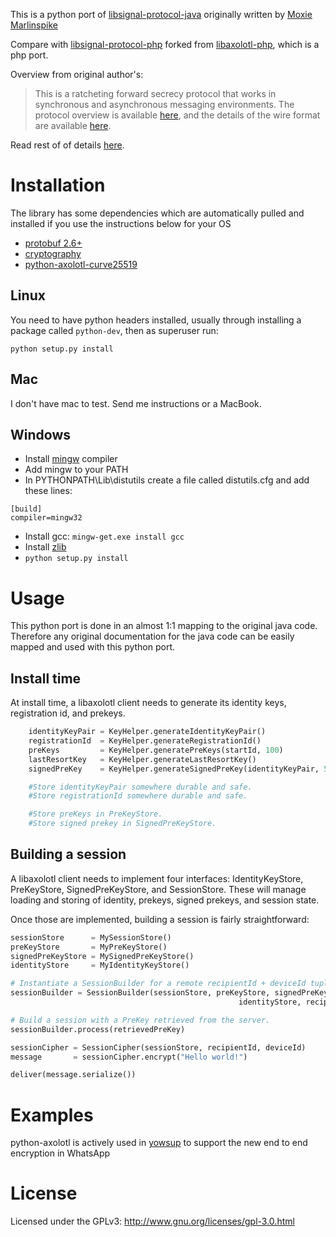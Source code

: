 This is a python port of [libsignal-protocol-java](https://github.com/WhisperSystems/libaxolotl-android) originally written by [Moxie Marlinspike](https://github.com/moxie0)

Compare with
[libsignal-protocol-php](https://github.com/albert-chin/libsignal-protocol-php)
forked from
[libaxolotl-php](https://github.com/mgp25/libaxolotl-php),
which is a php port.

Overview from original author's:

 > This is a ratcheting forward secrecy protocol that works in synchronous and asynchronous messaging environments. The protocol overview is available [here](https://github.com/trevp/axolotl/wiki), and the details of the wire format are available [here](https://github.com/trevp/axolotl/wiki).
 
Read rest of of details [here](https://github.com/WhisperSystems/libaxolotl-android/blob/master/README.md).

# Installation

The library has some dependencies which are automatically pulled and installed if you use the instructions below for your OS

 - [protobuf 2.6+](https://github.com/google/protobuf/)
 - [cryptography](https://cryptography.io)
 - [python-axolotl-curve25519](https://github.com/tgalal/python-axolotl-curve25519)

## Linux

You need to have python headers installed, usually through installing a package called `python-dev`, then as superuser run:
```
python setup.py install
```

## Mac

I don't have mac to test. Send me instructions or a MacBook.

## Windows

 - Install [mingw](http://www.mingw.org/) compiler
 - Add mingw to your PATH
 - In PYTHONPATH\Lib\distutils create a file called distutils.cfg and add these lines:
 
```
[build]
compiler=mingw32
```

 - Install gcc: ```mingw-get.exe install gcc```
 - Install [zlib](http://www.zlib.net/)
 - ```python setup.py install```


# Usage

This python port is done in an almost 1:1 mapping to the original java code. Therefore any original documentation for the java code can be easily mapped and used with this python port.

## Install time

At install time, a libaxolotl client needs to generate its identity keys, registration id, and
prekeys.

```python
    identityKeyPair = KeyHelper.generateIdentityKeyPair()
    registrationId  = KeyHelper.generateRegistrationId()
    preKeys         = KeyHelper.generatePreKeys(startId, 100)
    lastResortKey   = KeyHelper.generateLastResortKey()
    signedPreKey    = KeyHelper.generateSignedPreKey(identityKeyPair, 5)

    #Store identityKeyPair somewhere durable and safe.
    #Store registrationId somewhere durable and safe.

    #Store preKeys in PreKeyStore.
    #Store signed prekey in SignedPreKeyStore.
```

## Building a session

A libaxolotl client needs to implement four interfaces: IdentityKeyStore, PreKeyStore, 
SignedPreKeyStore, and SessionStore.  These will manage loading and storing of identity, 
prekeys, signed prekeys, and session state.

Once those are implemented, building a session is fairly straightforward:

```python
sessionStore      = MySessionStore()
preKeyStore       = MyPreKeyStore()
signedPreKeyStore = MySignedPreKeyStore()
identityStore     = MyIdentityKeyStore()

# Instantiate a SessionBuilder for a remote recipientId + deviceId tuple.
sessionBuilder = SessionBuilder(sessionStore, preKeyStore, signedPreKeyStore,
                                                   identityStore, recipientId, deviceId)

# Build a session with a PreKey retrieved from the server.
sessionBuilder.process(retrievedPreKey)

sessionCipher = SessionCipher(sessionStore, recipientId, deviceId)
message       = sessionCipher.encrypt("Hello world!")

deliver(message.serialize())
```

# Examples

python-axolotl is actively used in [yowsup](https://github.com/tgalal/yowsup) to support the new end to end encryption in WhatsApp

# License

Licensed under the GPLv3: http://www.gnu.org/licenses/gpl-3.0.html
